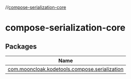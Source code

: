 //[compose-serialization-core](index.md)

# compose-serialization-core

## Packages

| Name |
|---|
| [com.mooncloak.kodetools.compose.serialization](compose-serialization-core/com.mooncloak.kodetools.compose.serialization/index.md) |
